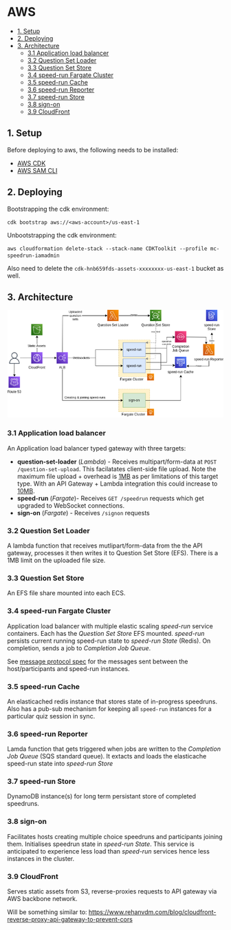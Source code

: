 # AWS
- [1. Setup](#1-setup)
- [2. Deploying](#2-deploying)
- [3. Architecture](#3-architecture)
  - [3.1 Application load balancer](#31-application-load-balancer)
  - [3.2 Question Set Loader](#32-question-set-loader)
  - [3.3 Question Set Store](#33-question-set-store)
  - [3.4 speed-run Fargate Cluster](#34-speed-run-fargate-cluster)
  - [3.5 speed-run Cache](#35-speed-run-cache)
  - [3.6 speed-run Reporter](#36-speed-run-reporter)
  - [3.7 speed-run Store](#37-speed-run-store)
  - [3.8 sign-on](#38-sign-on)
  - [3.9 CloudFront](#39-cloudfront)

## 1. Setup
Before deploying to aws, the following needs to be installed:
- [AWS CDK](https://docs.aws.amazon.com/cdk/v2/guide/getting_started.html#getting_started_install)
- [AWS SAM CLI](https://docs.aws.amazon.com/serverless-application-model/latest/developerguide/serverless-sam-cli-install-linux.html)


## 2. Deploying
Bootstrapping the cdk environment:
```
cdk bootstrap aws://<aws-account>/us-east-1
```
Unbootstrapping the cdk environment:
```
aws cloudformation delete-stack --stack-name CDKToolkit --profile mc-speedrun-iamadmin
```
Also need to delete the `cdk-hnb659fds-assets-xxxxxxxx-us-east-1` bucket as well.

## 3. Architecture
![AWS Architecture](./architecture-aws.drawio.png)

### 3.1 Application load balancer

An Application load balancer typed gateway with three targets:

- **question-set-loader** (*Lambda*) - Receives multipart/form-data at `POST /question-set-upload`. This facilatates client-side file upload. Note the maximum file upload + overhead is [1MB](https://docs.aws.amazon.com/elasticloadbalancing/latest/application/lambda-functions.html) as per limitations of this target type. With an API Gateway + Lambda integration this could increase to [10MB](https://docs.aws.amazon.com/apigateway/latest/developerguide/limits.html).
- **speed-run** (*Fargate*)- Receives `GET /speedrun` requests which get upgraded to WebSocket connections.
- **sign-on** (*Fargate*) - Receives `/signon` requests

### 3.2 Question Set Loader
A lambda function that receives mutlipart/form-data from the the API gateway, processes it then writes it to Question Set Store (EFS). There is a 1MB limit on the uploaded file size.

### 3.3 Question Set Store
An EFS file share mounted into each ECS.

### 3.4 speed-run Fargate Cluster
Application load balancer with multiple elastic scaling *speed-run* service containers. Each has the *Question Set Store* EFS mounted. *speed-run* persists current running speed-run state to *speed-run State* (Redis). On completion, sends a job to *Completion Job Queue*.

See [message protocol spec](docs/message-protocol.md) for the messages sent between the host/participants and speed-run instances.

### 3.5 speed-run Cache
An elasticached redis instance that stores state of in-progress speedruns. Also has a pub-sub mechanism for keeping all `speed-run` instances for a particular quiz session in sync.

### 3.6 speed-run Reporter
Lamda function that gets triggered when jobs are written to the *Completion Job Queue* (SQS standard queue). It extacts and loads the elasticache speed-run state into *speed-run Store*

### 3.7 speed-run Store
DynamoDB instance(s) for long term persistant store of completed speedruns.

### 3.8 sign-on
Facilitates hosts creating multiple choice speedruns and participants joining them. Initialises speedrun state in *speed-run State*. This service is anticipated to experience less load than *speed-run* services hence less instances in the cluster.

### 3.9 CloudFront
Serves static assets from S3, reverse-proxies requests to API gateway via AWS backbone network.

Will be something similar to: https://www.rehanvdm.com/blog/cloudfront-reverse-proxy-api-gateway-to-prevent-cors
